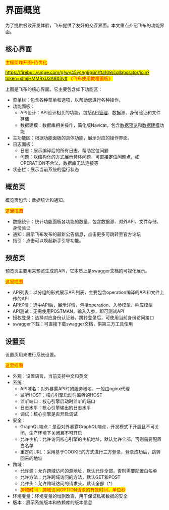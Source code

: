 # 界面概览

为了提供极致开发体验，飞布提供了友好的交互界面。本文重点介绍飞布的功能界面。

## 核心界面

<mark style="color:red;">主框架炸开图-待优化</mark>

<mark style="color:red;">https://firebull.yuque.com/g/wy45yc/ig9g6n/fta109/collaborator/join?token=sImjHMMRxU3A8X3y# 《飞布使用教程画板》</mark>



上图是飞布的核心界面。它主要包含如下功能区：

* 菜单栏：包含各种菜单和选项，以帮助您进行各种操作。
* 功能面板：
  * API设计：API设计相关的功能，包括[API管理](api-gou-jian/)、数据源、身份验证和文件存储
  * 数据建模：数据库相关操作，简化版Navicat，包含[数据预览](shu-ju-yuan/shu-ju-ku/shu-ju-yu-lan.md)和[数据建模](shu-ju-yuan/shu-ju-ku/shu-ju-jian-mo.md)功能
* 主功能区：根据功能面板的具体功能，展示对应的操作界面。
* 日志面板：
  * 日志：展示编译后的所有日志，帮助定位问题
  * 问题：以结构化的方式展示具体问题，可直接定位问题点，如OPERATION不合法、数据库无法连接等
* 状态栏：展示当前系统的运行状态

## 概览页

概览页包含：数据统计和通知。

<mark style="color:red;">这里插图</mark>

* 数据统计：统计功能面板各功能的数量，包含数据源、对外API、文件存储、身份验证
* 通知：展示飞布发布的最新公告信息，点击更多可跳转至官方论坛
* 指引：点击可以唤起新手引导功能。

## 预览页

预览页主要用来预览生成的API，它本质上是swagger文档的可视化展示。

<mark style="color:red;">这里插图</mark>

* API列表：以分组的形式展示API列表，主要包含operation编译的API和文件上传的API
* API详情：选中API后，展示详情，包括operation、入参模型、响应模型
* API测试：无需使用POSTMAN，输入入参，即可测试API
* 授权登录：选择对应身份认证器，跳转登录后，可使用当前身份访问接口
* swagger下载：可直接下载swagger文档，供第三方工具使用

## 设置页

设置页用来进行系统设置。

<mark style="color:red;">这里插图</mark>

* 外观：设置语言，当前支持中文和英文
* 系统：
  * API域名：对外暴露API时的服务域名，一般由nginx代理
  * 监听HOST：核心引擎启动时监听的HOST
  * 监听端口：核心引擎启动时监听的端口
  * 日志水平：核心引擎输出的日志水平
  * 调试：核心引擎是否开启调试
* 安全：
  * GraphQL端点：是否对外暴露GraphQL端点，开发模式下开启且不可关闭，生产环境下关闭且不可开启
  * 允许主机：允许访问核心引擎的主机地址，默认允许全部，否则需要配置白名单
  * 重定向URL：采用基于COOKIE的方式进行三方登录，登录成功后，跳转回来的地址
* 跨域：
  * 允许源：允许跨域访问的源地址，默认允许全部，否则需要配置白名单
  * 允许方法：允许跨域访问的方法，默认GET和POST
  * 允许头：允许跨域访问的请求头，默认全部（\*）
  * <mark style="color:red;">跨域时间：跨域访问OPTION请求的有效时间，单位秒</mark>
* 环境变量：环境变量的增删改查，用于保证私密数据的安全
* 版本：展示系统版本和依赖库的版本信息



